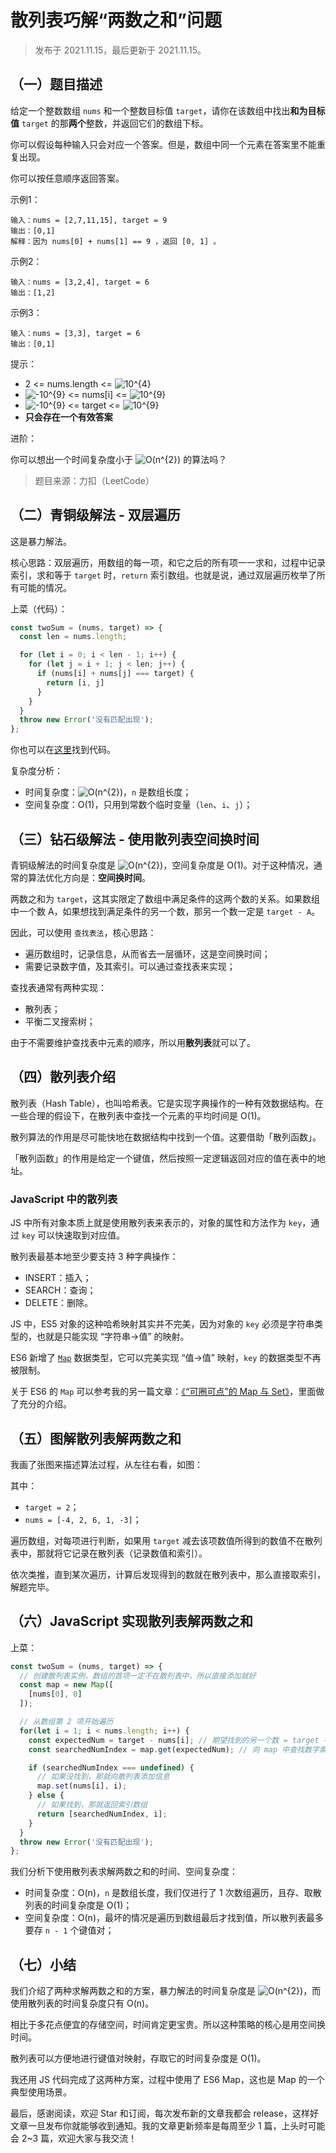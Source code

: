 # 散列表巧解“两数之和”问题

> 发布于 2021.11.15，最后更新于 2021.11.15。

## （一）题目描述

给定一个整数数组 `nums` 和一个整数目标值 `target`，请你在该数组中找出**和为目标值** `target`  的那**两个**整数，并返回它们的数组下标。

你可以假设每种输入只会对应一个答案。但是，数组中同一个元素在答案里不能重复出现。

你可以按任意顺序返回答案。

示例1：

```
输入：nums = [2,7,11,15], target = 9
输出：[0,1]
解释：因为 nums[0] + nums[1] == 9 ，返回 [0, 1] 。
```

示例2：

```
输入：nums = [3,2,4], target = 6
输出：[1,2]
```

示例3：

```
输入：nums = [3,3], target = 6
输出：[0,1]
```

提示：

* 2 <= nums.length <= ![10^{4}](http://latex.codecogs.com/png.image?\dpi{110}%2010^{4})
* ![-10^{9}](http://latex.codecogs.com/png.image?\dpi{110}%20-10^{9}) <= nums[i] <= ![10^{9}](http://latex.codecogs.com/png.image?\dpi{110}%2010^{9})
* ![-10^{9}](http://latex.codecogs.com/png.image?\dpi{110}%20-10^{9}) <= target <= ![10^{9}](http://latex.codecogs.com/png.image?\dpi{110}%2010^{9})
* **只会存在一个有效答案**

进阶：

你可以想出一个时间复杂度小于 ![O(n^{2})](http://latex.codecogs.com/png.image?\dpi{110}%20O(n^{2})) 的算法吗？

> 题目来源：力扣（LeetCode）

## （二）青铜级解法 - 双层遍历

这是暴力解法。

核心思路：双层遍历，用数组的每一项，和它之后的所有项一一求和，过程中记录索引，求和等于 `target` 时，`return` 索引数组。也就是说，通过双层遍历枚举了所有可能的情况。

上菜（代码）：

```js
const twoSum = (nums, target) => {
  const len = nums.length;

  for (let i = 0; i < len - 1; i++) {
    for (let j = i + 1; j < len; j++) {
      if (nums[i] + nums[j] === target) {
        return [i, j]
      }
    }
  }
  throw new Error('没有匹配出现');
};
```

你也可以在[这里](https://github.com/roc-an/blog/blob/main/algorithm-topics/twoSum/code/twoSum-level1.js)找到代码。

复杂度分析：

* 时间复杂度：![O(n^{2})](http://latex.codecogs.com/png.image?\dpi{110}%20O(n^{2}))，`n` 是数组长度；
* 空间复杂度：O(1)，只用到常数个临时变量（`len`、`i`、`j`）；

## （三）钻石级解法 - 使用散列表空间换时间

青铜级解法的时间复杂度是 ![O(n^{2})](http://latex.codecogs.com/png.image?\dpi{110}%20O(n^{2}))，空间复杂度是 O(1)。对于这种情况，通常的算法优化方向是：**空间换时间**。

两数之和为 `target`，这其实限定了数组中满足条件的这两个数的关系。如果数组中一个数 A，如果想找到满足条件的另一个数，那另一个数一定是 `target - A`。

因此，可以使用 `查找表法`，核心思路：

* 遍历数组时，记录信息，从而省去一层循环，这是空间换时间；
* 需要记录数字值，及其索引。可以通过查找表来实现；

查找表通常有两种实现：

* 散列表；
* 平衡二叉搜索树；

由于不需要维护查找表中元素的顺序，所以用**散列表**就可以了。

## （四）散列表介绍

散列表（Hash Table），也叫哈希表。它是实现字典操作的一种有效数据结构。在一些合理的假设下，在散列表中查找一个元素的平均时间是 O(1)。

散列算法的作用是尽可能快地在数据结构中找到一个值。这要借助「散列函数」。

「散列函数」的作用是给定一个键值，然后按照一定逻辑返回对应的值在表中的地址。

### JavaScript 中的散列表

JS 中所有对象本质上就是使用散列表来表示的，对象的属性和方法作为 `key`，通过 `key` 可以快速取到对应值。

散列表最基本地至少要支持 3 种字典操作：

* INSERT：插入；
* SEARCH：查询；
* DELETE：删除。

JS 中，ES5 对象的这种哈希映射其实并不完美，因为对象的 `key` 必须是字符串类型的，也就是只能实现 “字符串->值” 的映射。

ES6 新增了 [`Map`](https://developer.mozilla.org/en-US/docs/Web/JavaScript/Reference/Global_Objects/Map) 数据类型，它可以完美实现 “值->值” 映射，`key` 的数据类型不再被限制。

关于 ES6 的 `Map` 可以参考我的另一篇文章：[《“可圈可点”的 Map 与 Set》](https://github.com/roc-an/blog/issues/10)，里面做了充分的介绍。

## （五）图解散列表解两数之和

我画了张图来描述算法过程，从左往右看，如图：

其中：

* `target = 2`；
* `nums = [-4, 2, 6, 1, -3]`；

遍历数组，对每项进行判断，如果用 `target` 减去该项数值所得到的数值不在散列表中，那就将它记录在散列表（记录数值和索引）。

依次类推，直到某次遍历，计算后发现得到的数就在散列表中，那么直接取索引，解题完毕。

## （六）JavaScript 实现散列表解两数之和

上菜：

```js
const twoSum = (nums, target) => {
  // 创建散列表实例，数组的首项一定不在散列表中，所以直接添加就好
  const map = new Map([
    [nums[0], 0]
  ]);

  // 从数组第 2 项开始遍历
  for(let i = 1; i < nums.length; i++) {
    const expectedNum = target - nums[i]; // 期望找到的另一个数 = target - 当前数
    const searchedNumIndex = map.get(expectedNum); // 向 map 中查找数字索引

    if (searchedNumIndex === undefined) {
      // 如果没找到，那就向散列表添加信息
      map.set(nums[i], i);
    } else {
      // 如果找到，那就返回索引数组
      return [searchedNumIndex, i];
    }
  }
  throw new Error('没有匹配出现');
};
```

我们分析下使用散列表求解两数之和的时间、空间复杂度：

* 时间复杂度：O(n)，`n` 是数组长度，我们仅进行了 1 次数组遍历，且存、取散列表的时间复杂度是 O(1)；
* 空间复杂度：O(n)，最坏的情况是遍历到数组最后才找到值，所以散列表最多要存 `n - 1` 个键值对；

## （七）小结

我们介绍了两种求解两数之和的方案，暴力解法的时间复杂度是 ![O(n^{2})](http://latex.codecogs.com/png.image?\dpi{110}%20O(n^{2}))，而使用散列表的时间复杂度只有 O(n)。

相比于多花点便宜的存储空间，时间肯定更宝贵。所以这种策略的核心是用空间换时间。

散列表可以方便地进行键值对映射，存取它的时间复杂度是 O(1)。

我还用 JS 代码完成了这两种方案，过程中使用了 ES6 Map，这也是 Map 的一个典型使用场景。

最后，感谢阅读，欢迎 Star 和订阅，每次发布新的文章我都会 release，这样好文章一旦发布你就能够收到通知。我的文章更新频率是每周至少 1 篇，上头时可能会 2~3 篇，欢迎大家与我交流！
